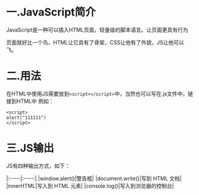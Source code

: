 # 一.JavaScript简介
JavaScript是一种可以插入HTML页面，轻量级的脚本语言。让页面更具有行为

页面就好比一个鸟，HTML让它具有了骨架，CSS让他有了外貌，JS让他可以飞。

# 二.用法
在HTML中使用JS需要放到`<script></script>`中，当然也可以写在.js文件中，链接到HTML中
例如：
```
<script>
alert("111111")
</script>
```
# 三.JS输出
JS有四种输出方式，如下：

|:----:|:----:| 
 |window.alert()|警告框|
 |document.write()|写到 HTML 文档|
 |innerHTML|写入到 HTML 元素|
 |console.log()|写入到浏览器的控制台|
